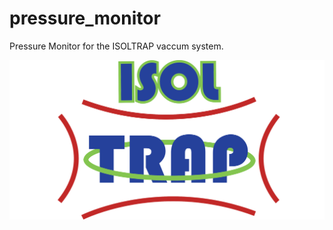 # pressure_monitor
Pressure Monitor for the ISOLTRAP vaccum system.

![GitHub Logo](/logos/ISOLTRAP_logo.png)
